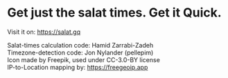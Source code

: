 # Get just the salat times. Get it Quick.
Visit it on: https://salat.gq

Salat-times calculation code: Hamid Zarrabi-Zadeh  
Timezone-detection code: Jon Nylander (pellepim)  
Icon made by Freepik, used under CC-3.0-BY license  
IP-to-Location mapping by: https://freegeoip.app
